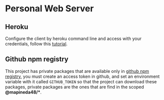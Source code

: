 # Personal Web Server

## Heroku

Configure the client by heroku command line and access with your credentials, follow this [tutorial](https://devcenter.heroku.com/articles/heroku-cli).

## Github npm registry

This project has private packages that are available only in [github npm registry](https://docs.github.com/es/packages/working-with-a-github-packages-registry/working-with-the-npm-registry), you must create an access token in github, and set an environment variable with it called `GITHUB_TOKEN` so that the project can download these packages, private packages are the ones that are find in the scoped **@mapineda48/\***.

